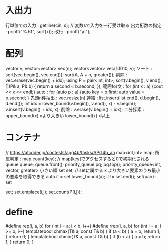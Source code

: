 # 入出力
行単位での入力 : getline(cin, s); // 変数sで入力を一行受け取る
出力桁数の指定 : printf("%.6f", sqrt(x));
改行 : printf("\n");

# 配列
vector<int> v;
vector<vector<int>> vec(n);
vector<vector<int>> vec(10010, v);
ソート : sort(vec.begin(), vec.end());
sort(A, A + n, greater<long long>());
削除 : vec.erase(vec.begin() + idx);
using P = pair<int, int>;
sort(v.begin(), v.end(), [](P& a, P& b) { return a.second < b.second; });
範囲for文 : for (int x : a) {cout << x << endl;}
auto : for (auto p : a) {auto key = p.first; auto value = p.second; }
先頭n件抽出 : vec.resize(n)
連結 : list.insert(list.end(), d.begin(), d.end());
int idx = lower_bound(v.begin(), v.end(), x) - v.begin();
v.insert(v.begin() + idx, x);
削除 : v.erase(v.begin() + idx);
二分探索 : upper_bound(x) xより大きい lower_bound(x) x以上

# コンテナ
// https://atcoder.jp/contests/apg4b/tasks/APG4b_aa
map<int,int> map;
所属判定 : map.count(key); // map[key]でアクセスすると0で初期化される
queue<int> queue; queue.front();
priority_queue<int> pq; pq.top();
priority_queue<int, vector<int>, greater<int>> 小さい順
set<int> set; // setに属する x より大きい要素のうち最小の要素を取得できる
auto it = set.lower_bound(x); it != set.end();
set(pair) : set<P> set; set.emplace(i,j); set.count(P(i,j));

# define
#define rep(i, a, b) for (int i = a; i < b; i++)
#define rrep(i, a, b) for (int i = a; i >= b; i--)
template<class T>bool chmax(T& a, const T& b) { if (a < b) { a = b; return 1; } return 0; }
template<class T>bool chmin(T& a, const T& b) { if (b < a) { a = b; return 1; } return 0; }